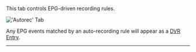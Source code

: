 This tab controls EPG-driven recording rules.

!['Autorec' Tab](docresources/dvrautorecentries.png)

Any EPG events matched by an auto-recording rule will appear as a 
[DVR Entry](class/dvrentry).

---
